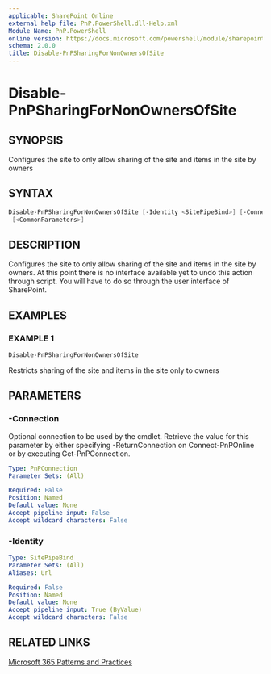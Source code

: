 ```yaml
---
applicable: SharePoint Online
external help file: PnP.PowerShell.dll-Help.xml
Module Name: PnP.PowerShell
online version: https://docs.microsoft.com/powershell/module/sharepoint-pnp/disable-pnpsharingfornonownersofsite
schema: 2.0.0
title: Disable-PnPSharingForNonOwnersOfSite
---
```


# Disable-PnPSharingForNonOwnersOfSite

## SYNOPSIS
Configures the site to only allow sharing of the site and items in the site by owners

## SYNTAX

```powershell
Disable-PnPSharingForNonOwnersOfSite [-Identity <SitePipeBind>] [-Connection <PnPConnection>]
 [<CommonParameters>]
```

## DESCRIPTION
Configures the site to only allow sharing of the site and items in the site by owners. At this point there is no interface available yet to undo this action through script. You will have to do so through the user interface of SharePoint.

## EXAMPLES

### EXAMPLE 1
```powershell
Disable-PnPSharingForNonOwnersOfSite
```

Restricts sharing of the site and items in the site only to owners

## PARAMETERS

### -Connection
Optional connection to be used by the cmdlet. Retrieve the value for this parameter by either specifying -ReturnConnection on Connect-PnPOnline or by executing Get-PnPConnection.

```yaml
Type: PnPConnection
Parameter Sets: (All)

Required: False
Position: Named
Default value: None
Accept pipeline input: False
Accept wildcard characters: False
```

### -Identity

```yaml
Type: SitePipeBind
Parameter Sets: (All)
Aliases: Url

Required: False
Position: Named
Default value: None
Accept pipeline input: True (ByValue)
Accept wildcard characters: False
```

## RELATED LINKS

[Microsoft 365 Patterns and Practices](https://aka.ms/m365pnp)